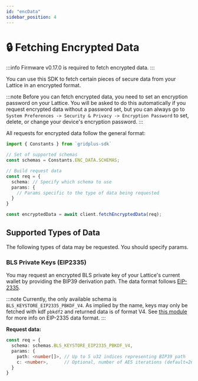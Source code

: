 ```yaml
---
id: "encData"
sidebar_position: 4
---
```


# 🔒 Fetching Encrypted Data

:::info
Firmware v0.17.0 is required to fetch encrypted data.
:::

You can use this SDK to fetch certain pieces of secure data from your Lattice in an encrypted format.

:::note
Before you can fetch encrypted data, you need to set an encryption password on your Lattice. You will be asked to do this automatically if you request encrypted data without a password set, but you can always go to `System Preferences -> Security & Privacy -> Encryption Password` to set, delete, or change your device's encryption password.
:::

All requests for encrypted data follow the general format:

```ts
import { Constants } from `gridplus-sdk`

// Set of supported schemas
const schemas = Constants.ENC_DATA.SCHEMAS;

// Build request data
const req = {
  schema: // Specify which schema to use
  params: {
    // Params specific to the type of data being requested
  }
}

const encryptedData = await client.fetchEncryptedData(req);
```

## Supported Types of Data

The following types of data may be requested. You should specify params.

### BLS Private Keys (EIP2335)

You may request an encrypted BLS private key of your Lattice's current wallet by providing the BIP39 derivation path. The data format follows [EIP-2335](https://eips.ethereum.org/EIPS/eip-2335).

:::note
Currently, the only available schema is `BLS_KEYSTORE_EIP2335_PBKDF_V4`. As implied by the name, keys may only be fetched with kdf `pbkdf2` and returned data is of format V4. See [this module](https://github.com/ChainSafe/bls-keystore) for more info on EIP-2335 data format.
:::

**Request data:**

```ts
const req = {
  schema: schemas.BLS_KEYSTORE_EIP2335_PBKDF_V4,
  params: {
    path: <number[]>, // Up to 5 u32 indices representing BIP39 path
    c: <number>,      // Optional, number of AES iterations (default=262144)
  }
}
```
